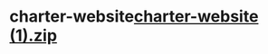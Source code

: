 # charter-website[charter-website (1).zip](https://github.com/user-attachments/files/21179649/charter-website.1.zip)
